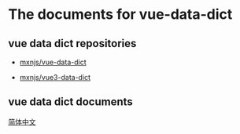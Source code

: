 # The documents for vue-data-dict

## vue data dict repositories

- [mxnjs/vue-data-dict](https://github.com/mxnjs/vue-data-dict)

- [mxnjs/vue3-data-dict](https://github.com/mxnjs/vue3-data-dict)

## vue data dict documents
[简体中文](https://mxnjs.github.io/vue-data-dict-docs/zh/)

